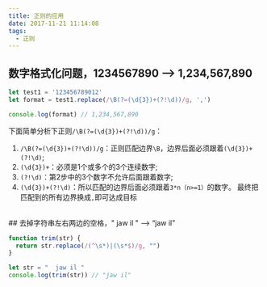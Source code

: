 ```yaml
---
title: 正则的应用
date: 2017-11-21 11:14:08
tags:
  - 正则
---
```



## 数字格式化问题，1234567890 --> 1,234,567,890

  ```js
  let test1 = '123456789012'
  let format = test1.replace(/\B(?=(\d{3})+(?!\d))/g, ',')

  console.log(format) // 1,234,567,890
  ```

<!-- more -->
下面简单分析下正则`/\B(?=(\d{3})+(?!\d))/g`：

1. `/\B(?=(\d{3})+(?!\d))/g`：正则匹配边界`\B`，边界后面必须跟着`(\d{3})+(?!\d)`;
2. `(\d{3})+`：必须是1个或多个的3个连续数字;
3. `(?!\d)`：第2步中的3个数字不允许后面跟着数字;
4. `(\d{3})+(?!\d)`：所以匹配的边界后面必须跟着`3*n（n>=1）`的数字。
最终把匹配到的所有边界换成`,`即可达成目标

<br />
## 去掉字符串左右两边的空格，" jaw il " --> “jaw il”

  ```js
  function trim(str) {
    return str.replace(/(^\s*)|(\s*$)/g, "")
  }

  let str = "  jaw il "
  console.log(trim(str)) // "jaw il"
  ```
